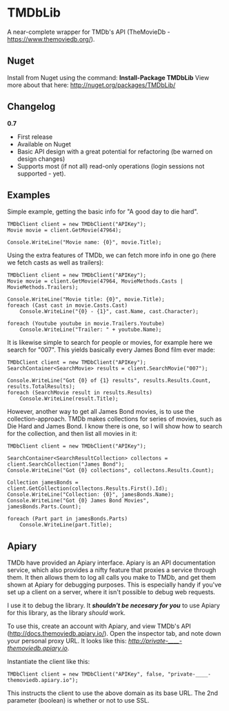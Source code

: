 TMDbLib
=======

A near-complete wrapper for TMDb's API (TheMovieDb - https://www.themoviedb.org/).

Nuget
-----

Install from Nuget using the command: **Install-Package TMDbLib**
View more about that here: http://nuget.org/packages/TMDbLib/

Changelog
---------

**0.7**

 - First release
 - Available on Nuget
 - Basic API design with a great potential for refactoring (be warned on design changes)
 - Supports most (if not all) read-only operations (login sessions not supported - yet).

Examples
--------

Simple example, getting the basic info for "A good day to die hard".

    TMDbClient client = new TMDbClient("APIKey");
    Movie movie = client.GetMovie(47964);
    
    Console.WriteLine("Movie name: {0}", movie.Title);

Using the extra features of TMDb, we can fetch more info in one go (here we fetch casts as well as trailers):

    TMDbClient client = new TMDbClient("APIKey");
    Movie movie = client.GetMovie(47964, MovieMethods.Casts | MovieMethods.Trailers);
    
    Console.WriteLine("Movie title: {0}", movie.Title);
    foreach (Cast cast in movie.Casts.Cast)
        Console.WriteLine("{0} - {1}", cast.Name, cast.Character);

    foreach (Youtube youtube in movie.Trailers.Youtube)
        Console.WriteLine("Trailer: " + youtube.Name);

It is likewise simple to search for people or movies, for example here we search for "007". This yields basically every James Bond film ever made:

    TMDbClient client = new TMDbClient("APIKey");
    SearchContainer<SearchMovie> results = client.SearchMovie("007");
    
    Console.WriteLine("Got {0} of {1} results", results.Results.Count, results.TotalResults);
    foreach (SearchMovie result in results.Results)
        Console.WriteLine(result.Title);

However, another way to get all James Bond movies, is to use the collection-approach. TMDb makes collections for series of movies, such as Die Hard and James Bond. I know there is one, so I will show how to search for the collection, and then list all movies in it:

    TMDbClient client = new TMDbClient("APIKey");
    
    SearchContainer<SearchResultCollection> collectons = client.SearchCollection("James Bond");
    Console.WriteLine("Got {0} collections", collectons.Results.Count);
    
    Collection jamesBonds = client.GetCollection(collectons.Results.First().Id);
    Console.WriteLine("Collection: {0}", jamesBonds.Name);
    Console.WriteLine("Got {0} James Bond Movies", jamesBonds.Parts.Count);
    
    foreach (Part part in jamesBonds.Parts)
        Console.WriteLine(part.Title);

Apiary
------

TMDb have provided an Apiary interface. Apiary is an API documentation service, which also provides a nifty feature that proxies a service through them. It then allows them to log all calls you make to TMDb, and get them shown at Apiary for debugging purposes. This is especially handy if you've set up a client on a server, where it isn't possible to debug web requests.

I use it to debug the library. It ***shouldn't be necesary for you*** to use Apiary for this library, as the library *should* work.

To use this, create an account with Apiary, and view TMDb's API (http://docs.themoviedb.apiary.io/). Open the inspector tab, and note down your personal proxy URL. It looks like this: *http://private-____-themoviedb.apiary.io*.

Instantiate the client like this:

    TMDbClient client = new TMDbClient("APIKey", false, "private-____-themoviedb.apiary.io");

This instructs the client to use the above domain as its base URL. The 2nd parameter (boolean) is whether or not to use SSL.